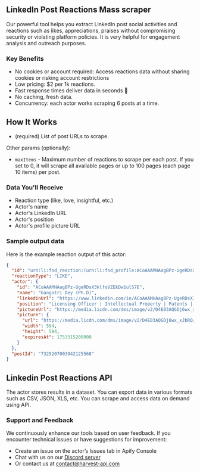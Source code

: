 ## LinkedIn Post Reactions Mass scraper

Our powerful tool helps you extract LinkedIn post social activities and reactions such as likes, appreciations, praises without compromising security or violating platform policies. It is very helpful for engagement analysis and outreach purposes.

### Key Benefits

- No cookies or account required: Access reactions data without sharing cookies or risking account restrictions
- Low pricing: $2 per 1k reactions.
- Fast response times deliver data in seconds 🚀
- No caching, fresh data.
- Concurrency: each actor works scraping 6 posts at a time.

## How It Works

- (required) List of post URLs to scrape.

Other params (optionally):

- `maxItems` - Maximum number of reactions to scrape per each post. If you set to 0, it will scrape all available pages or up to 100 pages (each page 10 items) per post.

### Data You'll Receive

- Reaction type (like, love, insightful, etc.)
- Actor's name
- Actor's LinkedIn URL
- Actor's position
- Actor's profile picture URL

### Sample output data

Here is the example reaction output of this actor:

```json
{
  "id": "urn:li:fsd_reaction:(urn:li:fsd_profile:ACoAAAMHAagBPz-UgeRDsX3klfoVZEkDw1ulS7E,urn:li:ugcPost:7329207002977443840,0)",
  "reactionType": "LIKE",
  "actor": {
    "id": "ACoAAAMHAagBPz-UgeRDsX3klfoVZEkDw1ulS7E",
    "name": "Gangotri Dey (Ph.D)",
    "linkedinUrl": "https://www.linkedin.com/in/ACoAAAMHAagBPz-UgeRDsX3klfoVZEkDw1ulS7E",
    "position": "Licensing Officer | Intellectual Property | Patents | Technology Transfer | Egalitarian | Numismatist",
    "pictureUrl": "https://media.licdn.com/dms/image/v2/D4E03AQGDj6wx_xJbRQ/profile-displayphoto-shrink_800_800/profile-displayphoto-shrink_800_800/0/1668631616852?e=1753315200&v=beta&t=12ishzrb2wqXHERve9a-wNaL4_V6H6a2rA76UYX5MWI",
    "picture": {
      "url": "https://media.licdn.com/dms/image/v2/D4E03AQGDj6wx_xJbRQ/profile-displayphoto-shrink_800_800/profile-displayphoto-shrink_800_800/0/1668631616852?e=1753315200&v=beta&t=12ishzrb2wqXHERve9a-wNaL4_V6H6a2rA76UYX5MWI",
      "width": 594,
      "height": 594,
      "expiresAt": 1753315200000
    }
  },
  "postId": "7329207003942125568"
}
```

## Linkedin Post Reactions API

The actor stores results in a dataset. You can export data in various formats such as CSV, JSON, XLS, etc. You can scrape and access data on demand using API.

### Support and Feedback

We continuously enhance our tools based on user feedback. If you encounter technical issues or have suggestions for improvement:

- Create an issue on the actor’s Issues tab in Apify Console
- Chat with us on our [Discord server](https://discord.gg/TGA9k9u2gE)
- Or contact us at contact@harvest-api.com
